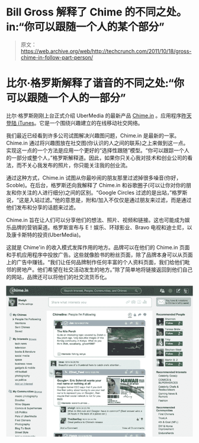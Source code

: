 # Bill Gross 解释了 Chime 的不同之处。in:“你可以跟随一个人的某个部分”

> 原文：<https://web.archive.org/web/http://techcrunch.com/2011/10/18/gross-chime-in-follow-part-person/>

# 比尔·格罗斯解释了谐音的不同之处:“你可以跟随一个人的一部分”

比尔·格罗斯刚刚上台正式介绍 UberMedia 的最新产品 [Chime.in](https://web.archive.org/web/20230203065953/http://chime.in/) 。应用程序[昨天登陆 iTunes](https://web.archive.org/web/20230203065953/https://techcrunch.com/2011/10/17/ubermedia-quietly-inadvertently-releases-chime-in-a-mobile-social-networking-app/)。它是一个围绕兴趣建立的在线移动社交网络。

我们最近已经看到许多公司试图解决兴趣图问题，Chime.in 是最新的一家。Chime.in 通过将兴趣图放在社交图(你认识的人之间的联系)之上来做到这一点。实现这一点的一个方法是应用一个更好的“选择性跟随”模型。“你可以跟踪一个人的一部分或整个人，”格罗斯解释道。因此，如果你只关心我对技术和创业公司的看法，而不关心我发布的照片，你只能关注我的创业流。

通过这种方式，Chime.in 试图从你最吵闹的朋友那里过滤掉很多噪音(你好，Scoble)。在后台，格罗斯还向我解释了 Chime.in 和谷歌圈子(可以让你对你的朋友和你关注的人进行细分)之间的区别。“Google Circles 过滤的是出站，”格罗斯说，“这是入站过滤。”他的意思是，附和/加入不仅仅是通过朋友来过滤，而是通过他们发布和分享的话题来过滤。

Chime.in 旨在让人们可以分享他们的想法、照片、视频和链接。这也可能成为娱乐品牌的营销渠道。格罗斯宣布与 E！娱乐、环球影业、Bravo 电视和迪士尼，以及康卡斯特的投资(UberMedia)。

这就是 Chime'in 的收入模式发挥作用的地方。品牌可以在他们的 Chime.in 页面和手机应用程序中投放广告。这些就像脸书的粉丝页面，除了品牌本身可以从页面上的广告中赚钱。“我们让任何品牌制作任何丰富的个人资料页面，我们给他们毗邻的房地产。他们希望在社交活动发生的地方。”除了简单地将链接返回到他们自己的网站，品牌还可以将他们的社交流货币化。

![](img/6946367311c059eb5d2ac0ed8e0f36d8.png)
